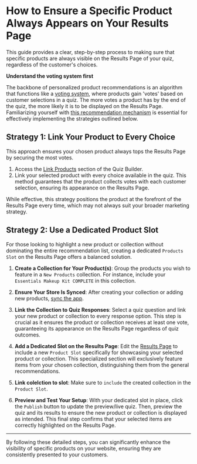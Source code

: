
# How to Ensure a Specific Product Always Appears on Your Results Page

This guide provides a clear, step-by-step process to making sure that specific products are always visible on the Results Page of your quiz, regardless of the customer's choices.

**Understand the voting system first**

The backbone of personalized product recommendations is an algorithm that functions like a [voting system](#how-to-recommend-products), where products gain 'votes' based on customer selections in a quiz. The more votes a product has by the end of the quiz, the more likely it is to be displayed on the Results Page. Familiarizing yourself with [this recommendation mechanism](#how-to-recommend-products) is essential for effectively implementing the strategies outlined below.

## Strategy 1: Link Your Product to Every Choice

This approach ensures your chosen product always tops the Results Page by securing the most votes.

1. Access the [Link Products](https://docs.revenuehunt.com/reference/quiz-builder/#link-products) section of the Quiz Builder. 
2. Link your selected product with every choice available in the quiz. This method guarantees that the product collects votes with each customer selection, ensuring its appearance on the Results Page.

While effective, this strategy positions the product at the forefront of the Results Page every time, which may not always suit your broader marketing strategy.

## Strategy 2: Use a Dedicated Product Slot

For those looking to highlight a new product or collection without dominating the entire recommendation list, creating a dedicated `Products Slot` on the Results Page offers a balanced solution.

1. **Create a Collection for Your Product(s)**: Group the products you wish to feature in a `New Products` collection. For instance, include your `Essentials Makeup Kit COMPLETE` in this collection.

2. **Ensure Your Store Is Synced**: After creating your collection or adding new products, [sync the app](https://docs.revenuehunt.com/how-to-guides/sync-catalog/).

3. **Link the Collection to Quiz Responses**: Select a quiz question and link your new product or collection to every response option. This step is crucial as it ensures the product or collection receives at least one vote, guaranteeing its appearance on the Results Page regardless of quiz outcomes.

4. **Add a Dedicated Slot on the Results Page**: Edit the [Results Page](https://docs.revenuehunt.com/reference/quiz-builder/#results-page) to include a new `Product Slot` specifically for showcasing your selected product or collection. This specialized section will exclusively feature items from your chosen collection, distinguishing them from the general recommendations.

5. **Link colelction to slot**: Make sure to `include` the created collection in the `Product Slot`.

5. **Preview and Test Your Setup**: With your dedicated slot in place, click the `Publish` button to update the preview/live quiz. Then, preview the quiz and its results to ensure the new product or collection is displayed as intended. This final step confirms that your selected items are correctly highlighted on the Results Page.

---
By following these detailed steps, you can significantly enhance the visibility of specific products on your website, ensuring they are consistently presented to your customers.
